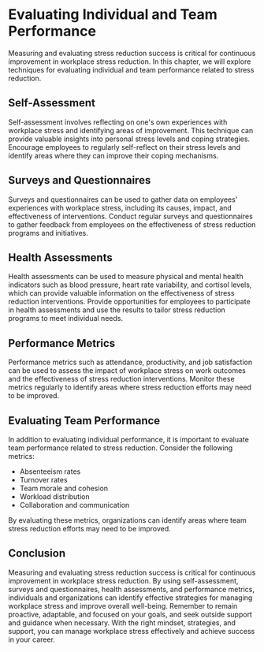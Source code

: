 # Evaluating Individual and Team Performance

Measuring and evaluating stress reduction success is critical for continuous improvement in workplace stress reduction. In this chapter, we will explore techniques for evaluating individual and team performance related to stress reduction.

Self-Assessment
---------------

Self-assessment involves reflecting on one's own experiences with workplace stress and identifying areas of improvement. This technique can provide valuable insights into personal stress levels and coping strategies. Encourage employees to regularly self-reflect on their stress levels and identify areas where they can improve their coping mechanisms.

Surveys and Questionnaires
--------------------------

Surveys and questionnaires can be used to gather data on employees' experiences with workplace stress, including its causes, impact, and effectiveness of interventions. Conduct regular surveys and questionnaires to gather feedback from employees on the effectiveness of stress reduction programs and initiatives.

Health Assessments
------------------

Health assessments can be used to measure physical and mental health indicators such as blood pressure, heart rate variability, and cortisol levels, which can provide valuable information on the effectiveness of stress reduction interventions. Provide opportunities for employees to participate in health assessments and use the results to tailor stress reduction programs to meet individual needs.

Performance Metrics
-------------------

Performance metrics such as attendance, productivity, and job satisfaction can be used to assess the impact of workplace stress on work outcomes and the effectiveness of stress reduction interventions. Monitor these metrics regularly to identify areas where stress reduction efforts may need to be improved.

Evaluating Team Performance
---------------------------

In addition to evaluating individual performance, it is important to evaluate team performance related to stress reduction. Consider the following metrics:

* Absenteeism rates
* Turnover rates
* Team morale and cohesion
* Workload distribution
* Collaboration and communication

By evaluating these metrics, organizations can identify areas where team stress reduction efforts may need to be improved.

Conclusion
----------

Measuring and evaluating stress reduction success is critical for continuous improvement in workplace stress reduction. By using self-assessment, surveys and questionnaires, health assessments, and performance metrics, individuals and organizations can identify effective strategies for managing workplace stress and improve overall well-being. Remember to remain proactive, adaptable, and focused on your goals, and seek outside support and guidance when necessary. With the right mindset, strategies, and support, you can manage workplace stress effectively and achieve success in your career.
